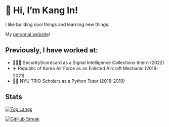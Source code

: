# 👋 Hi, I’m Kang In!

I like building cool things and learning new things.

My [personal website](https://kangin.me)!

## Previously, I have worked at:
- 👨🏼‍💻 SecurityScorecard as a Signal Intelligence Collections Intern (2022)
- ✈️ Republic of Korea Air Force as an Enlisted Aircraft Mechanic (2019-2021)
- 👨‍🏫 NYU TRIO Scholars as a Python Tutor (2018-2019)

## Stats

<!-- [![Top Langs](https://github-readme-stats.vercel.app/api/top-langs/?username=kip218&layout=compact&theme=dark&exclude_repo=Intro-to-Game-Programming-CS3113)](https://github.com/anuraghazra/github-readme-stats) -->

[![Top Langs](https://github-readme-stats-h1lggst0c-kip218.vercel.app/api/top-langs/?username=kip218&layout=compact&theme=dark&exclude_repo=Intro-to-Game-Programming-CS3113)](https://github.com/anuraghazra/github-readme-stats)

[![GitHub Streak](http://github-readme-streak-stats.herokuapp.com?user=kip218&theme=dark)](https://git.io/streak-stats)

<!-- [![Leetcode Stats](https://leetcard.jacoblin.cool/kip218)](https://leetcode.com/kip218) -->

<!-- ![GitHub Activity Graph](https://activity-graph.herokuapp.com/graph?username=kip218) -->
